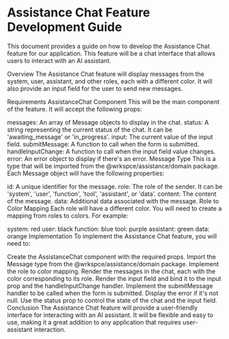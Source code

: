 # Assistance Chat Feature Development Guide

This document provides a guide on how to develop the Assistance Chat feature for our application. This feature will be a chat interface that allows users to interact with an AI assistant.

Overview
The Assistance Chat feature will display messages from the system, user, assistant, and other roles, each with a different color. It will also provide an input field for the user to send new messages.

Requirements
AssistanceChat Component
This will be the main component of the feature. It will accept the following props:

messages: An array of Message objects to display in the chat.
status: A string representing the current status of the chat. It can be 'awaiting_message' or 'in_progress'.
input: The current value of the input field.
submitMessage: A function to call when the form is submitted.
handleInputChange: A function to call when the input field value changes.
error: An error object to display if there's an error.
Message Type
This is a type that will be imported from the @wrkspce/assistance/domain package. Each Message object will have the following properties:

id: A unique identifier for the message.
role: The role of the sender. It can be 'system', 'user', 'function', 'tool', 'assistant', or 'data'.
content: The content of the message.
data: Additional data associated with the message.
Role to Color Mapping
Each role will have a different color. You will need to create a mapping from roles to colors. For example:

system: red
user: black
function: blue
tool: purple
assistant: green
data: orange
Implementation
To implement the Assistance Chat feature, you will need to:

Create the AssistanceChat component with the required props.
Import the Message type from the @wrkspce/assistance/domain package.
Implement the role to color mapping.
Render the messages in the chat, each with the color corresponding to its role.
Render the input field and bind it to the input prop and the handleInputChange handler.
Implement the submitMessage handler to be called when the form is submitted.
Display the error if it's not null.
Use the status prop to control the state of the chat and the input field.
Conclusion
The Assistance Chat feature will provide a user-friendly interface for interacting with an AI assistant. It will be flexible and easy to use, making it a great addition to any application that requires user-assistant interaction.
